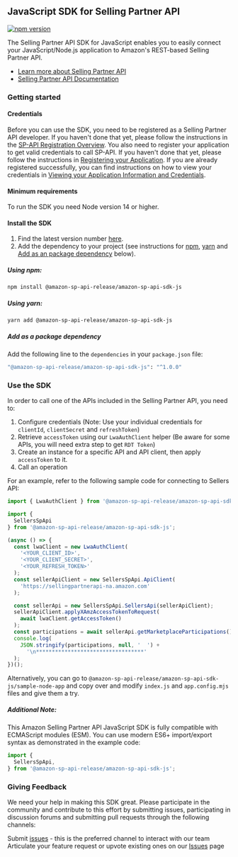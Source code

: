 ## JavaScript SDK for Selling Partner API
[![npm version](https://badge.fury.io/js/@amazon-sp-api-release%2Famazon-sp-api-sdk-js.svg)](https://www.npmjs.com/package/@amazon-sp-api-release/amazon-sp-api-sdk-js)

<!-- youtube video is under creating -->
<!-- [![Video Thumbnail](docs/video-thumbnail.png)](https://www.youtube.com/watch?v=OmYTAA80V_4)

*Click on the image to watch the video.* -->

The Selling Partner API SDK for JavaScript enables you to easily connect your JavaScript/Node.js application to Amazon's REST-based Selling Partner API.

* [Learn more about Selling Partner API](https://developer.amazonservices.com/)
* [Selling Partner API Documentation](https://developer-docs.amazon.com/sp-api/)

### Getting started

#### Credentials

Before you can use the SDK, you need to be registered as a Selling Partner API developer. If you haven't done that yet, please follow the instructions in the [SP-API Registration Overview](https://developer-docs.amazon.com/sp-api/docs/sp-api-registration-overview).
You also need to register your application to get valid credentials to call SP-API. If you haven't done that yet, please follow the instructions in [Registering your Application](https://developer-docs.amazon.com/sp-api/docs/registering-your-application).
If you are already registered successfully, you can find instructions on how to view your credentials in [Viewing your Application Information and Credentials](https://developer-docs.amazon.com/sp-api/docs/viewing-your-application-information-and-credentials).

#### Minimum requirements

To run the SDK you need Node version 14 or higher.

#### Install the SDK

1. Find the latest version number [here](https://github.com/amzn/selling-partner-api-sdk/releases).
2. Add the dependency to your project (see instructions for [npm](#using-npm), [yarn](#using-yarn) and [Add as an package dependency](#add-as-an-package-dependency) below).


##### Using npm:
```bash
npm install @amazon-sp-api-release/amazon-sp-api-sdk-js
```

##### Using yarn:
```bash
yarn add @amazon-sp-api-release/amazon-sp-api-sdk-js
```

##### Add as a package dependency
Add the following line to the `dependencies` in your `package.json` file:
```bash
"@amazon-sp-api-release/amazon-sp-api-sdk-js": "^1.0.0"
```

### Use the SDK

In order to call one of the APIs included in the Selling Partner API, you need to:
1. Configure credentials (Note: Use your individual credentials for `clientId`, `clientSecret` and `refreshToken`)
2. Retrieve `accessToken` using our `LwaAuthClient` helper (Be aware for some APIs, you will need extra step to get `RDT Token`)
2. Create an instance for a specific API and API client, then apply `accessToken` to it.
3. Call an operation

For an example, refer to the following sample code for connecting to Sellers API:

```javascript
import { LwaAuthClient } from '@amazon-sp-api-release/amazon-sp-api-sdk-js';

import {
  SellersSpApi
} from '@amazon-sp-api-release/amazon-sp-api-sdk-js';

(async () => {
  const lwaClient = new LwaAuthClient(
    '<YOUR_CLIENT_ID>',
    '<YOUR_CLIENT_SECRET>',
    '<YOUR_REFRESH_TOKEN>'
  );
  const sellerApiClient = new SellersSpApi.ApiClient(
    'https://sellingpartnerapi-na.amazon.com'
  );

  const sellerApi = new SellersSpApi.SellersApi(sellerApiClient);
  sellerApiClient.applyXAmzAccessTokenToRequest(
    await lwaClient.getAccessToken()
  );
  const participations = await sellerApi.getMarketplaceParticipations();
  console.log(
    JSON.stringify(participations, null, '  ') +
      '\n**********************************'
  );
})();
```

Alternatively, you can go to `@amazon-sp-api-release/amazon-sp-api-sdk-js/sample-node-app` and copy over and modify `index.js` and `app.config.mjs` files and give them a try.

##### Additional Note: 
This Amazon Selling Partner API JavaScript SDK is fully compatible with ECMAScript modules (ESM). You can use modern ES6+ import/export syntax as demonstrated in the example code:

```javascript
import {
  SellersSpApi,
} from '@amazon-sp-api-release/amazon-sp-api-sdk-js';
```

### Giving Feedback

We need your help in making this SDK great. Please participate in the community and contribute to this effort by submitting issues, participating in discussion forums and submitting pull requests through the following channels:

Submit [issues](https://github.com/amzn/selling-partner-api-sdk/issues/new/choose) - this is the preferred channel to interact with our team
Articulate your feature request or upvote existing ones on our [Issues][sdk-issues] page

[sdk-issues]: https://github.com/amzn/selling-partner-api-sdk/issues


